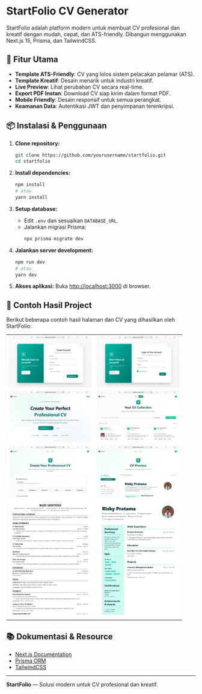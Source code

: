 # StartFolio CV Generator

StartFolio adalah platform modern untuk membuat CV profesional dan kreatif dengan mudah, cepat, dan ATS-friendly. Dibangun menggunakan Next.js 15, Prisma, dan TailwindCSS.

## 🚀 Fitur Utama

- **Template ATS-Friendly**: CV yang lolos sistem pelacakan pelamar (ATS).
- **Template Kreatif**: Desain menarik untuk industri kreatif.
- **Live Preview**: Lihat perubahan CV secara real-time.
- **Export PDF Instan**: Download CV siap kirim dalam format PDF.
- **Mobile Friendly**: Desain responsif untuk semua perangkat.
- **Keamanan Data**: Autentikasi JWT dan penyimpanan terenkripsi.

## 📦 Instalasi & Penggunaan

1. **Clone repository:**

   ```bash
   git clone https://github.com/yourusername/startfolio.git
   cd startfolio
   ```

2. **Install dependencies:**

   ```bash
   npm install
   # atau
   yarn install
   ```

3. **Setup database:**

   - Edit `.env` dan sesuaikan `DATABASE_URL`.
   - Jalankan migrasi Prisma:
     ```bash
     npx prisma migrate dev
     ```

4. **Jalankan server development:**

   ```bash
   npm run dev
   # atau
   yarn dev
   ```

5. **Akses aplikasi:**
   Buka [http://localhost:3000](http://localhost:3000) di browser.

## 📸 Contoh Hasil Project

Berikut beberapa contoh hasil halaman dan CV yang dihasilkan oleh StartFolio:

<table>
  <tr>
    <td><img src="public/screenshoot/registerPage.png" alt="Register Page" width="220" /></td>
    <td><img src="public/screenshoot/loginPage.png" alt="Login Page" width="220" /></td>
  </tr>
  <tr>
    <td><img src="public/screenshoot/homePage.png" alt="Home Page" width="220" /></td>
    <td><img src="public/screenshoot/listCV.png" alt="List CV" width="220" /></td>
  </tr>
  <tr>
    <td><img src="public/screenshoot/createCV.png" alt="Create CV" width="220" /></td>
    <td><img src="public/screenshoot/cvPreview.png" alt="CV Preview" width="220" /></td>
  </tr>
  <tr>
    <td><img src="public/screenshoot/cvAts-hasil.png" alt="CV ATS" width="220" /></td>
    <td><img src="public/screenshoot/cvCreative.jpg" alt="CV Creative" width="220" /></td>
  </tr>
</table>

## 📚 Dokumentasi & Resource

- [Next.js Documentation](https://nextjs.org/docs)
- [Prisma ORM](https://www.prisma.io/docs)
- [TailwindCSS](https://tailwindcss.com/docs)

---

**StartFolio** — Solusi modern untuk CV profesional dan kreatif.
